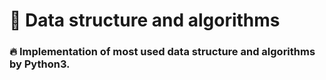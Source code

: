 # :rocket: Data structure and algorithms 
### :fire: Implementation of most used data structure and algorithms by Python3. 

